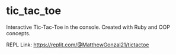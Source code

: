 # tic_tac_toe

Interactive Tic-Tac-Toe in the console. Created with Ruby and OOP concepts.

REPL Link: https://replit.com/@MatthewGonzal21/tictactoe
